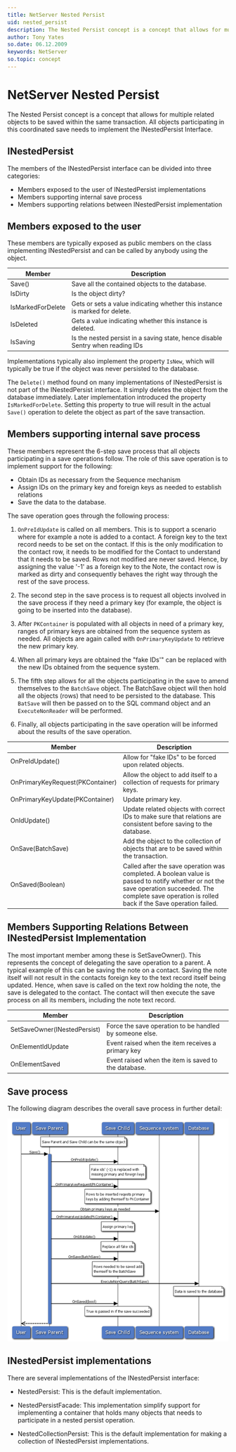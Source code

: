```yaml
---
title: NetServer Nested Persist
uid: nested_persist
description: The Nested Persist concept is a concept that allows for multiple related objects to be saved within the same transaction.
author: Tony Yates
so.date: 06.12.2009
keywords: NetServer
so.topic: concept
---
```


# NetServer Nested Persist

The Nested Persist concept is a concept that allows for multiple related objects to be saved within the same transaction. All objects participating in this coordinated save needs to implement the INestedPersist Interface.

## INestedPersist

The members of the INestedPersist interface can be divided into three categories:

* Members exposed to the user of INestedPersist implementations
* Members supporting internal save process
* Members supporting relations between INestedPersist implementation

## Members exposed to the user

These members are typically exposed as public members on the class implementing INestedPersist and can be called by anybody using the object.

| Member | Description |
|---|---|
| Save() | Save all the contained objects to the database. |
| IsDirty | Is the object dirty? |
| IsMarkedForDelete | Gets or sets a value indicating whether this instance is marked for delete. |
| IsDeleted | Gets a value indicating whether this instance is deleted. |
| IsSaving | Is the nested persist in a saving state, hence disable Sentry when reading IDs |

Implementations typically also implement the property `IsNew`, which will typically be true if the object was never persisted to the database.

The `Delete()` method found on many implementations of INestedPersist is not part of the INestedPersist interface. It simply deletes the object from the database immediately. Later implementation introduced the property `IsMarkedForDelete`. Setting this property to true will result in the actual `Save()` operation to delete the object as part of the save transaction.

## Members supporting internal save process

These members represent the 6-step save process that all objects participating in a save operations follow. The role of this save operation is to implement support for the following:

* Obtain IDs as necessary from the Sequence mechanism
* Assign IDs on the primary key and foreign keys as needed to establish relations
* Save the data to the database.

The save operation goes through the following process:

1. `OnPreIdUpdate` is called on all members. This is to support a scenario where for example a note is added to a contact. A foreign key to the text record needs to be set on the contact. If this is the only modification to the contact row, it needs to be modified for the Contact to understand that it needs to be saved. Rows not modified are never saved. Hence, by assigning the value '-1' as a foreign key to the Note, the contact row is marked as dirty and consequently behaves the right way through the rest of the save process.

2. The second step in the save process is to request all objects involved in the save process if they need a primary key (for example, the object is going to be inserted into the database).

3. After `PKContainer` is populated with all objects in need of a primary key, ranges of primary keys are obtained from the sequence system as needed. All objects are again called with `OnPrimaryKeyUpdate` to retrieve the new primary key.

4. When all primary keys are obtained the "fake IDs'" can be replaced with the new IDs obtained from the sequence system.

5. The fifth step allows for all the objects participating in the save to amend themselves to the `BatchSave` object. The BatchSave object will then hold all the objects (rows) that need to be persisted to the database. This `BatSave` will then be passed on to the SQL command object and an `ExecuteNonReader` will be performed.

6. Finally, all objects participating in the save operation will be informed about the results of the save operation.

| Member | Description |
|---|---|
| OnPreIdUpdate() | Allow for "fake IDs" to be forced upon related objects. |
| OnPrimaryKeyRequest(PKContainer) | Allow the object to add itself to a collection of requests for primary keys. |
| OnPrimaryKeyUpdate(PKContainer) | Update primary key. |
| OnIdUpdate() | Update related objects with correct IDs to make sure that relations are consistent before saving to the database. |
| OnSave(BatchSave) | Add the object to the collection of objects that are to be saved within the transaction. |
| OnSaved(Boolean) | Called after the save operation was completed. A boolean value is passed to notify whether or not the save operation succeeded. The complete save operation is rolled back if the Save operation failed. |

## Members Supporting Relations Between INestedPersist Implementation

The most important member among these is SetSaveOwner(). This represents the concept of delegating the save operation to a parent. A typical example of this can be saving the note on a contact. Saving the note itself will not result in the contacts foreign key to the text record itself being updated. Hence, when save is called on the text row holding the note, the save is delegated to the contact. The contact will then execute the save process on all its members, including the note text record.

| Member | Description |
|---|---|
| SetSaveOwner(INestedPersist) | Force the save operation to be handled by someone else. |
| OnElementIdUpdate | Event raised when the item receives a primary key |
| OnElementSaved | Event raised when the item is saved to the database. |

## Save process

The following diagram describes the overall save process in further detail:

![Nested persist][img1]

## INestedPersist implementations

There are several implementations of the INestedPersist interface:

* NestedPersist: This is the default implementation.

* NestedPersistFacade: This implementation simplify support for implementing a container that holds many objects that needs to participate in a nested persist operation.

* NestedCollectionPersist: This is the default implementation for making a collection of INestedPersist implementations.

<!-- Referenced links -->

<!-- Referenced images -->
[img1]: media/nestedpersist.png
